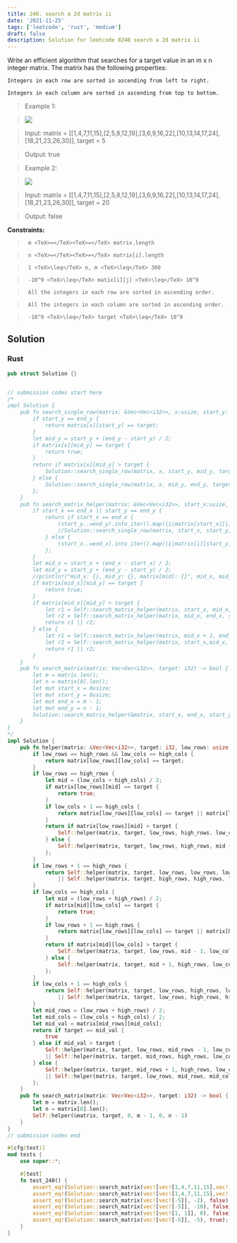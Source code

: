 ```yaml
---
title: 240. search a 2d matrix ii
date: '2021-11-25'
tags: ['leetcode', 'rust', 'medium']
draft: false
description: Solution for leetcode 0240 search a 2d matrix ii
---
```


 

  Write an efficient algorithm that searches for a target value in an m x n integer matrix. The matrix has the following properties:

  

  	Integers in each row are sorted in ascending from left to right.

  	Integers in each column are sorted in ascending from top to bottom.

  

   

 >   Example 1:

 >   ![](https://assets.leetcode.com/uploads/2020/11/24/searchgrid2.jpg)

 >   Input: matrix <TeX>=</TeX> [[1,4,7,11,15],[2,5,8,12,19],[3,6,9,16,22],[10,13,14,17,24],[18,21,23,26,30]], target <TeX>=</TeX> 5

 >   Output: true

  

 >   Example 2:

 >   ![](https://assets.leetcode.com/uploads/2020/11/24/searchgrid.jpg)

 >   Input: matrix <TeX>=</TeX> [[1,4,7,11,15],[2,5,8,12,19],[3,6,9,16,22],[10,13,14,17,24],[18,21,23,26,30]], target <TeX>=</TeX> 20

 >   Output: false

  

   

  **Constraints:**

  

 >   	m <TeX>=</TeX><TeX>=</TeX> matrix.length

 >   	n <TeX>=</TeX><TeX>=</TeX> matrix[i].length

 >   	1 <TeX>\leq</TeX> n, m <TeX>\leq</TeX> 300

 >   	-10^9 <TeX>\leq</TeX> matix[i][j] <TeX>\leq</TeX> 10^9

 >   	All the integers in each row are sorted in ascending order.

 >   	All the integers in each column are sorted in ascending order.

 >   	-10^9 <TeX>\leq</TeX> target <TeX>\leq</TeX> 10^9


## Solution
### Rust
```rust
pub struct Solution {}


// submission codes start here
/*
impl Solution {
    pub fn search_single_row(matrix: &Vec<Vec<i32>>, x:usize, start_y: usize, end_y: usize, target: i32) -> bool {
        if start_y == end_y {
            return matrix[x][start_y] == target;
        }
        let mid_y = start_y + (end_y - start_y) / 2;
        if matrix[x][mid_y] == target {
            return true;
        }
        return if matrix[x][mid_y] > target {
            Solution::search_single_row(matrix, x, start_y, mid_y, target)
        } else {
            Solution::search_single_row(matrix, x, mid_y, end_y, target)
        };
    }
    pub fn search_matrix_helper(matrix: &Vec<Vec<i32>>, start_x:usize, end_x: usize, start_y: usize, end_y: usize, target: i32) -> bool {
        if start_x == end_x || start_y == end_y {
            return if start_x == end_x {
                (start_y..=end_y).into_iter().map(|i|matrix[start_x][i]).position(|x| x == target).is_some() 
                //Solution::search_single_row(matrix, start_x, start_y, end_y, target)
            } else {
                (start_x..=end_x).into_iter().map(|i|matrix[i][start_y]).position(|x| x == target).is_some() 
            };
        }
        let mid_x = start_x + (end_x - start_x) / 2;
        let mid_y = start_y + (end_y - start_y) / 2;
        //println!("mid_x: {}, mid_y: {}, matrix[mid]: {}", mid_x, mid_y, matrix[mid_x][mid_y]);
        if matrix[mid_x][mid_y] == target {
            return true;
        } 
        if matrix[mid_x][mid_y] > target {
            let r1 = Self::search_matrix_helper(matrix, start_x, mid_x, start_y, end_y, target);
            let r2 = Self::search_matrix_helper(matrix, mid_x, end_x, start_y, mid_y, target);
            return r1 || r2;
        } else {
            let r1 = Self::search_matrix_helper(matrix, mid_x + 1, end_x, start_y, end_y, target);
            let r2 = Self::search_matrix_helper(matrix, start_x,mid_x, mid_y + 1, end_y, target);
            return r1 || r2;
        }
    }
    pub fn search_matrix(matrix: Vec<Vec<i32>>, target: i32) -> bool {
        let m = matrix.len();
        let n = matrix[0].len();
        let mut start_x = 0usize;
        let mut start_y = 0usize;
        let mut end_x = m - 1;
        let mut end_y = n - 1;
        Solution::search_matrix_helper(&matrix, start_x, end_x, start_y, end_y, target)
    }
}
*/
impl Solution {
    pub fn helper(matrix: &Vec<Vec<i32>>, target: i32, low_rows: usize, high_rows: usize, low_cols: usize, high_cols: usize) -> bool {
        if low_rows == high_rows && low_cols == high_cols {
            return matrix[low_rows][low_cols] == target;
        }
        if low_rows == high_rows {
            let mid = (low_cols + high_cols) / 2;
            if matrix[low_rows][mid] == target {
                return true;
            }
            if low_cols + 1 == high_cols {
                return matrix[low_rows][low_cols] == target || matrix[low_rows][high_cols] == target;
            }
            return if matrix[low_rows][mid] > target {
                Self::helper(matrix, target, low_rows, high_rows, low_cols, mid - 1)    
            } else {
                Self::helper(matrix, target, low_rows, high_rows, mid + 1, high_cols)                    
            };
        }
        if low_rows + 1 == high_rows {
            return Self::helper(matrix, target, low_rows, low_rows, low_cols, high_cols) 
                || Self::helper(matrix, target, high_rows, high_rows, low_cols, high_cols);
        }
        if low_cols == high_cols {
            let mid = (low_rows + high_rows) / 2;
            if matrix[mid][low_cols] == target {
                return true;
            }
            if low_rows + 1 == high_rows {
                return matrix[low_rows][low_cols] == target || matrix[high_rows][low_cols] == target;
            }
            return if matrix[mid][low_cols] > target {
                Self::helper(matrix, target, low_rows, mid - 1, low_cols, high_cols)    
            } else {
                Self::helper(matrix, target, mid + 1, high_rows, low_cols, high_cols)                    
            };            
        }
        if low_cols + 1 == high_cols {
            return Self::helper(matrix, target, low_rows, high_rows, low_cols, low_cols) 
                || Self::helper(matrix, target, low_rows, high_rows, high_cols, high_cols);
        }
        let mid_rows = (low_rows + high_rows) / 2;
        let mid_cols = (low_cols + high_cols) / 2;
        let mid_val = matrix[mid_rows][mid_cols];
        return if target == mid_val {
            true
        } else if mid_val > target {
            Self::helper(matrix, target, low_rows, mid_rows - 1, low_cols, high_cols)  
            || Self::helper(matrix, target, mid_rows, high_rows, low_cols, mid_cols - 1)  
        } else {
            Self::helper(matrix, target, mid_rows + 1, high_rows, low_cols, high_cols)  
            || Self::helper(matrix, target, low_rows, mid_rows, mid_cols + 1, high_cols)              
        };
    }   
    pub fn search_matrix(matrix: Vec<Vec<i32>>, target: i32) -> bool {
        let m = matrix.len();
        let n = matrix[0].len();
        Self::helper(&matrix, target, 0, m - 1, 0, n - 1)
    }
}
// submission codes end

#[cfg(test)]
mod tests {
    use super::*;

    #[test]
    fn test_240() {
        assert_eq!(Solution::search_matrix(vec![vec![1,4,7,11,15],vec![2,5,8,12,19],vec![3,6,9,16,22],vec![10,13,14,17,24],vec![18,21,23,26,30]], 5), true);
        assert_eq!(Solution::search_matrix(vec![vec![1,4,7,11,15],vec![2,5,8,12,19],vec![3,6,9,16,22],vec![10,13,14,17,24],vec![18,21,23,26,30]], 20), false);
        assert_eq!(Solution::search_matrix(vec![vec![-5]], -2), false);
        assert_eq!(Solution::search_matrix(vec![vec![-5]], -10), false);
        assert_eq!(Solution::search_matrix(vec![vec![1, 1]], 0), false);
        assert_eq!(Solution::search_matrix(vec![vec![-5]], -5), true);
    }
}

```
